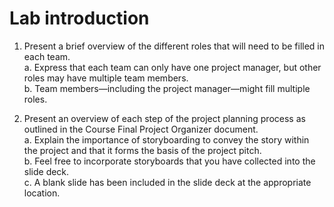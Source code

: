 # Lab introduction

1. Present a brief overview of the different roles that will need to be filled in each team.\
a. Express that each team can only have one project manager, but other roles may have multiple team members.\
b. Team members—including the project manager—might fill multiple roles.

1. Present an overview of each step of the project planning process as outlined in the Course Final Project Organizer document.\
a. Explain the importance of storyboarding to convey the story within the project and that it forms the basis of the project pitch.\
b. Feel free to incorporate storyboards that you have collected into the slide deck.\
c. A blank slide has been included in the slide deck at the appropriate location.
